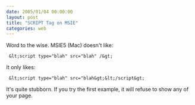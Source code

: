 ```yaml
---
date: 2005/01/04 00:00:00
layout: post
title: "SCRIPT Tag on MSIE"
categories: web
---
```


Word to the wise. MSIE5 (Mac) doesn't like:

     &lt;script type="blah" src="blah" /&gt; 

It only likes:

     &lt;script type="blah" src="blah&gt;&lt;/script&gt;

It's quite stubborn. If you try the first example, it will refuse to show any of your page.
